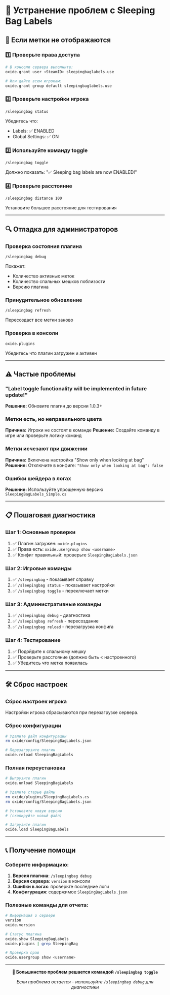 # 🔧 Устранение проблем с Sleeping Bag Labels

## 🚨 Если метки не отображаются

### 1️⃣ Проверьте права доступа
```bash
# В консоли сервера выполните:
oxide.grant user <SteamID> sleepingbaglabels.use

# Или дайте всем игрокам:
oxide.grant group default sleepingbaglabels.use
```

### 2️⃣ Проверьте настройки игрока
```
/sleepingbag status
```
Убедитесь что:
- Labels: ✅ ENABLED 
- Global Settings: ✅ ON

### 3️⃣ Используйте команду toggle
```
/sleepingbag toggle
```
Должно показать: "✅ Sleeping bag labels are now ENABLED!"

### 4️⃣ Проверьте расстояние
```
/sleepingbag distance 100
```
Установите большее расстояние для тестирования

---

## 🔍 Отладка для администраторов

### Проверка состояния плагина
```
/sleepingbag debug
```
Покажет:
- Количество активных меток
- Количество спальных мешков поблизости
- Версию плагина

### Принудительное обновление
```
/sleepingbag refresh
```
Пересоздаст все метки заново

### Проверка в консоли
```bash
oxide.plugins
```
Убедитесь что плагин загружен и активен

---

## ⚠️ Частые проблемы

### "Label toggle functionality will be implemented in future update!"
**Решение:** Обновите плагин до версии 1.0.3+

### Метки есть, но неправильного цвета
**Причина:** Игроки не состоят в команде
**Решение:** Создайте команду в игре или проверьте логику команд

### Метки исчезают при движении
**Причина:** Включена настройка "Show only when looking at bag"
**Решение:** Отключите в конфиге: `"Show only when looking at bag": false`

### Ошибки шейдера в логах
**Решение:** Используйте упрощенную версию `SleepingBagLabels_Simple.cs`

---

## 📋 Пошаговая диагностика

### Шаг 1: Основные проверки
1. ✅ Плагин загружен: `oxide.plugins`
2. ✅ Права есть: `oxide.usergroup show <username>`
3. ✅ Конфиг правильный: проверьте `SleepingBagLabels.json`

### Шаг 2: Игровые команды
1. ✅ `/sleepingbag` - показывает справку
2. ✅ `/sleepingbag status` - показывает настройки
3. ✅ `/sleepingbag toggle` - переключает метки

### Шаг 3: Административные команды
1. ✅ `/sleepingbag debug` - диагностика
2. ✅ `/sleepingbag refresh` - пересоздание
3. ✅ `/sleepingbag reload` - перезагрузка конфига

### Шаг 4: Тестирование
1. ✅ Подойдите к спальному мешку
2. ✅ Проверьте расстояние (должно быть < настроенного)
3. ✅ Убедитесь что метка появилась

---

## 🛠️ Сброс настроек

### Сброс настроек игрока
Настройки игрока сбрасываются при перезагрузке сервера.

### Сброс конфигурации
```bash
# Удалите файл конфигурации
rm oxide/config/SleepingBagLabels.json

# Перезагрузите плагин
oxide.reload SleepingBagLabels
```

### Полная переустановка
```bash
# Выгрузите плагин
oxide.unload SleepingBagLabels

# Удалите старые файлы
rm oxide/plugins/SleepingBagLabels.cs
rm oxide/config/SleepingBagLabels.json

# Установите новую версию
# (скопируйте новый файл)

# Загрузите плагин
oxide.load SleepingBagLabels
```

---

## 📞 Получение помощи

### Соберите информацию:
1. **Версия плагина**: `/sleepingbag debug`
2. **Версия сервера**: `version` в консоли
3. **Ошибки в логах**: проверьте последние логи
4. **Конфигурация**: содержимое `SleepingBagLabels.json`

### Полезные команды для отчета:
```bash
# Информация о сервере
version
oxide.version

# Статус плагина
oxide.show SleepingBagLabels
oxide.plugins | grep SleepingBag

# Проверка прав
oxide.usergroup show <username>
```

---

<div align="center">

**🎯 Большинство проблем решается командой `/sleepingbag toggle`**

*Если проблема остается - используйте `/sleepingbag debug` для диагностики*

</div>